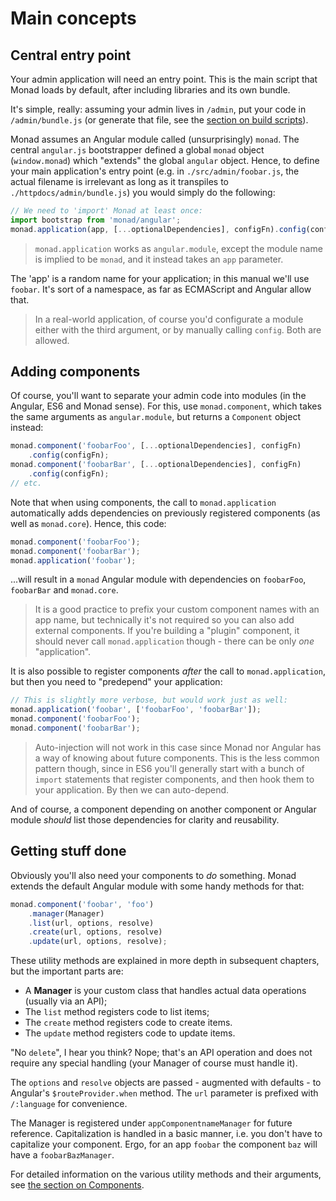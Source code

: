 # Main concepts

## Central entry point
Your admin application will need an entry point. This is the main script that
Monad loads by default, after including libraries and its own bundle.

It's simple, really: assuming your admin lives in `/admin`, put your code in
`/admin/bundle.js` (or generate that file, see the [section on build
scripts](./build.md)).

Monad assumes an Angular module called (unsurprisingly) `monad`. The central
`angular.js` bootstrapper defined a global `monad` object (`window.monad`)
which "extends" the global `angular` object. Hence, to define your main
application's entry point (e.g. in `./src/admin/foobar.js`, the actual filename
is irrelevant as long as it transpiles to `./httpdocs/admin/bundle.js`) you
would simply do the following:

```javascript
// We need to 'import' Monad at least once:
import bootstrap from 'monad/angular';
monad.application(app, [...optionalDependencies], configFn).config(configFn);
```

> `monad.application` works as `angular.module`, except the module name is
> implied to be `monad`, and it instead takes an `app` parameter.

The 'app' is a random name for your application; in this manual we'll use
`foobar`. It's sort of a namespace, as far as ECMAScript and Angular allow that.

> In a real-world application, of course you'd configurate a module either with
> the third argument, or by manually calling `config`. Both are allowed.

## Adding components
Of course, you'll want to separate your admin code into modules (in the Angular,
ES6 and Monad sense). For this, use `monad.component`, which takes the same
arguments as `angular.module`, but returns a `Component` object instead:

```javascript
monad.component('foobarFoo', [...optionalDependencies], configFn)
    .config(configFn);
monad.component('foobarBar', [...optionalDependencies], configFn)
    .config(configFn);
// etc.
```

Note that when using components, the call to `monad.application` automatically
adds dependencies on previously registered components (as well as `monad.core`).
Hence, this code:

```javascript
monad.component('foobarFoo');
monad.component('foobarBar');
monad.application('foobar');
```

...will result in a `monad` Angular module with dependencies on `foobarFoo`,
`foobarBar` and `monad.core`.

> It is a good practice to prefix your custom component names with an app name,
> but technically it's not required so you can also add external components.
> If you're building a "plugin" component, it should never call
> `monad.application` though - there can be only _one_ "application".

It is also possible to register components _after_
the call to `monad.application`, but then you need to "predepend" your
application:

```javascript
// This is slightly more verbose, but would work just as well:
monad.application('foobar', ['foobarFoo', 'foobarBar']);
monad.component('foobarFoo');
monad.component('foobarBar');
```

> Auto-injection will not work in this case since Monad nor Angular has a way
> of knowing about future components. This is the less common pattern though,
> since in ES6 you'll generally start with a bunch of `import` statements that
> register components, and then hook them to your application. By then we can
> auto-depend.

And of course, a component depending on another component or Angular module
_should_ list those dependencies for clarity and reusability.

## Getting stuff done
Obviously you'll also need your components to _do_ something. Monad extends the
default Angular module with some handy methods for that:

```javascript
monad.component('foobar', 'foo')
    .manager(Manager)
    .list(url, options, resolve)
    .create(url, options, resolve)
    .update(url, options, resolve);
```

These utility methods are explained in more depth in subsequent chapters, but
the important parts are:

- A **Manager** is your custom class that handles actual data operations
  (usually via an API);
- The `list` method registers code to list items;
- The `create` method registers code to create items.
- The `update` method registers code to update items.

"No `delete`", I hear you think? Nope; that's an API operation and does not
require any special handling (your Manager of course must handle it).

The `options` and `resolve` objects are passed - augmented with defaults - to
Angular's `$routeProvider.when` method. The `url` parameter is prefixed with
`/:language` for convenience.

The Manager is registered under `appComponentnameManager` for future reference.
Capitalization is handled in a basic manner, i.e. you don't have to capitalize
your component. Ergo, for an app `foobar` the component `baz` will have a
`foobarBazManager`.

For detailed information on the various utility methods and their arguments,
see [the section on Components](../classes/component.md).

